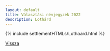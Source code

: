 ```yaml
---
layout: default
title: Választási névjegyzék 2022
description: Lothárd
---
```


{% include settlementHTMLs/Lothaard.html %}

[Vissza](../)